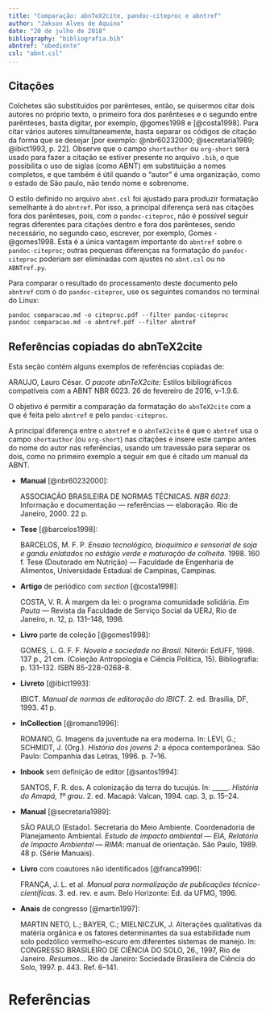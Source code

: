 ```yaml
---
title: "Comparação: abnTeX2cite, pandoc-citeproc e abntref"
author: "Jakson Alves de Aquino"
date: "20 de julho de 2018"
bibliography: "bibliografia.bib"
abntref: "obediente"
csl: "abnt.csl"
...
```


## Citações

Colchetes são substituídos por parênteses, então, se quisermos citar dois
autores no próprio texto, o primeiro fora dos parênteses e o segundo entre
parênteses, basta digitar, por exemplo, @gomes1998 e [@costa1998]. Para citar
vários autores simultaneamente, basta separar os códigos de citação da forma
que se desejar [por exemplo: @nbr60232000; @secretaria1989; @ibict1993, p. 22].
Observe que o campo `shortauthor` ou `org-short` será usado para fazer a
citação se estiver presente no arquivo `.bib`, o que possibilita o uso de
siglas (como ABNT) em substituição a nomes completos, e que também é útil
quando o “autor” é uma organização, como o estado de São paulo, não tendo nome
e sobrenome.

O estilo definido no arquivo `abnt.csl` foi ajustado para produzir formatação
semelhante à do `abntref`. Por isso, a principal diferença será nas citações
fora dos parênteses, pois, com o `pandoc-citeproc`, não é possível seguir
regras diferentes para citações dentro e fora dos parênteses, sendo
necessário, no segundo caso, escrever, por exemplo, Gomes -@gomes1998. Esta é
a única vantagem importante do `abntref` sobre o `pandoc-citeproc`; outras
pequenas diferenças na formatação do `pandoc-citeproc` poderiam ser eliminadas
com ajustes no `abnt.csl` ou no `ABNTref.py`.

Para comparar o resultado do processamento deste documento pelo `abntref` com
o do `pandoc-citeproc`, use os seguintes comandos no terminal do Linux:

```
pandoc comparacao.md -o citeproc.pdf --filter pandoc-citeproc
pandoc comparacao.md -o abntref.pdf --filter abntref
```

## Referências copiadas do abnTeX2cite

Esta seção contém alguns exemplos de referências copiadas de:

ARAUJO, Lauro César.
*O pacote abnTeX2cite:* Estilos bibliográficos compatíveis com a ABNT NBR 6023.
26 de fevereiro de 2016, v-1.9.6.

O objetivo é permitir a comparação da formatação do `abnTeX2cite` com a que é
feita pelo `abntref` e pelo `pandoc-citeproc`.

A principal diferença entre o `abntref` e o `abnTeX2cite` é que o `abntref`
usa o campo `shortauthor` (ou `org-short`) nas citações e insere este campo
antes do nome do autor nas referências, usando um travessão para separar os
dois, como no primeiro exemplo a seguir em que é citado um manual da ABNT.

  - **Manual** [@nbr60232000]:

    ASSOCIAÇÃO BRASILEIRA DE NORMAS TÉCNICAS. *NBR 6023*:
    Informação e documentação — referências — elaboração. Rio de Janeiro, 2000. 22 p.

  - **Tese** [@barcelos1998]:

    BARCELOS, M. F. P.
    *Ensaio tecnológico, bioquímico e sensorial de soja e gandu enlatados no estágio verde e maturação de colheita*. 1998. 160 f.
    Tese (Doutorado em Nutrição) — Faculdade de Engenharia de Alimentos, Universidade Estadual de Campinas, Campinas.

  - **Artigo** de periódico com *section* [@costa1998]:

    COSTA, V. R. À margem da lei: o programa comunidade solidária. *Em Pauta*
    — Revista da Faculdade de Serviço Social da UERJ, Rio de Janeiro, n. 12, p.
    131–148, 1998.

  - **Livro** parte de coleção [@gomes1998]:

    GOMES, L. G. F. F. *Novela e sociedade no Brasil*. Niterói:
    EdUFF, 1998. 137 p., 21 cm. (Coleção Antropologia e Ciência Política, 15).
    Bibliografia: p. 131–132. ISBN 85-228-0268-8.

  - **Livreto** [@ibict1993]:

    IBICT. *Manual de normas de editoração do IBICT*. 2. ed. Brasília, DF, 1993. 41 p.

  - **InCollection** [@romano1996]:

    ROMANO, G. Imagens da juventude na era moderna.
    In: LEVI, G.; SCHMIDT, J. (Org.). *História dos jovens 2*: a época contemporânea.
    São Paulo: Companhia das Letras, 1996. p. 7–16.

  - **Inbook** sem definição de editor [@santos1994]:

    SANTOS, F. R. dos. A colonização da terra do tucujús.
    In: \_\_\_\_\_. *História do Amapá, 1º grau*. 2. ed. Macapá: Valcan, 1994. cap. 3, p. 15–24.

  - **Manual** [@secretaria1989]:

    SÃO PAULO (Estado). Secretaria do Meio Ambiente. Coordenadoria de Planejamento Ambiental.
    *Estudo de impacto ambiental — EIA, Relatório de Impacto Ambiental — RIMA*: manual de orientação.
    São Paulo, 1989. 48 p. (Série Manuais).

  - **Livro** com coautores não identificados [@franca1996]:

    FRANÇA, J. L. et al. *Manual para normalização de publicações técnico-científicas*. 3. ed. rev. e aum.
    Belo Horizonte: Ed. da UFMG, 1996. 

  - **Anais** de congresso [@martin1997]:

    MARTIN NETO, L.; BAYER, C.; MIELNICZUK, J. Alterações qualitativas
    da matéria orgânica e os fatores determinantes da sua estabilidade num solo
    podzólico vermelho-escuro em diferentes sistemas de manejo. In: CONGRESSO
    BRASILEIRO DE CIÊNCIA DO SOLO, 26., 1997, Rio de Janeiro. *Resumos...* Rio
    de Janeiro: Sociedade Brasileira de Ciência do Solo, 1997. p. 443. Ref. 6–141.


# Referências
